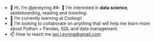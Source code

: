 - 👋 Hi, I’m @jeneyring
##- 👀 I’m interested in **data science**, _skateboarding_, reading and _traveling_. 
- 🌱 I’m currently learning at Codeup!
- 💞️ I’m looking to collaborate on anything that will help me learn more about Python + Pandas, SQL and data management. 
- 📫 How to reach me jen.j.eyring@gmail.com

<!---
jeneyring/jeneyring is a ✨ special ✨ repository because its `README.md` (this file) appears on your GitHub profile.
You can click the Preview link to take a look at your changes.
--->
